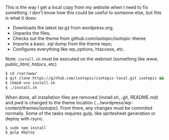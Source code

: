 This is the way I get a local copy from my website when I need to fix something.
I don't know how this could be useful to someone else, but this is what it does:

- Downloads the latest tar.gz from wordpress.org;
- Unpacks the files;
- Checks out the theme from github.com/isotopic/isotopic-theme
- Imports a basic .sql dump from the theme repo;
- Configures everything like wp_options, htaccess, etc.

Note: `install.sh` must be executed on the webroot (something like _www_, _public_html_, _htdocs_, etc)

```sh
$ cd /var/www/
$ git clone https://github.com/isotopic/isotopic-local.git isotopic && cd isotopic
$ chmod u+x install.sh
$ ./install.sh
```

When done, all installation files are removed (install.sh, .git, README.md) and pwd is changed to the theme location (.../wordpress/wp-content/themes/isotopic). From there, any changes must be commited normally. Some of the tasks requires gulp, like spritesheet generation or deploy with rsync. 

```sh
$ sudo npm install
$ gulp deploy
```
